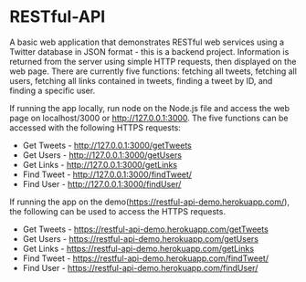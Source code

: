 # RESTful-API

A basic web application that demonstrates RESTful web services using a Twitter database in JSON format - this is a backend project. Information is returned from the server using simple HTTP requests, then displayed on the web page. There are currently five functions: fetching all tweets, fetching all users, fetching all links contained in tweets, finding a tweet by ID, and finding a specific user. 

If running the app locally, run node on the Node.js file and access the web page on localhost/3000 or http://127.0.0.1:3000. The five functions can be accessed with the following HTTPS requests:

- Get Tweets - http://127.0.0.1:3000/getTweets
- Get Users - http://127.0.0.1:3000/getUsers
- Get Links - http://127.0.0.1:3000/getLinks
- Find Tweet - http://127.0.0.1:3000/findTweet/<tweetID>
- Find User - http://127.0.0.1:3000/findUser/<screenname>

If running the app on the demo(https://restful-api-demo.herokuapp.com/), the following can be used to access the HTTPS requests.

- Get Tweets - https://restful-api-demo.herokuapp.com/getTweets
- Get Users - https://restful-api-demo.herokuapp.com/getUsers
- Get Links - https://restful-api-demo.herokuapp.com/getLinks
- Find Tweet - https://restful-api-demo.herokuapp.com/findTweet/<tweetID>
- Find User - https://restful-api-demo.herokuapp.com/findUser/<screenname>
